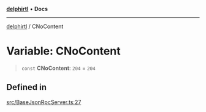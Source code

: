 [**delphirtl**](../README.md) • **Docs**

***

[delphirtl](../globals.md) / CNoContent

# Variable: CNoContent

> `const` **CNoContent**: `204` = `204`

## Defined in

[src/BaseJsonRpcServer.ts:27](https://github.com/chuacw/delphirtl/blob/8ce65e250c1dfd9fa8a7bbe6d8347fa1cfdad851/src/BaseJsonRpcServer.ts#L27)
